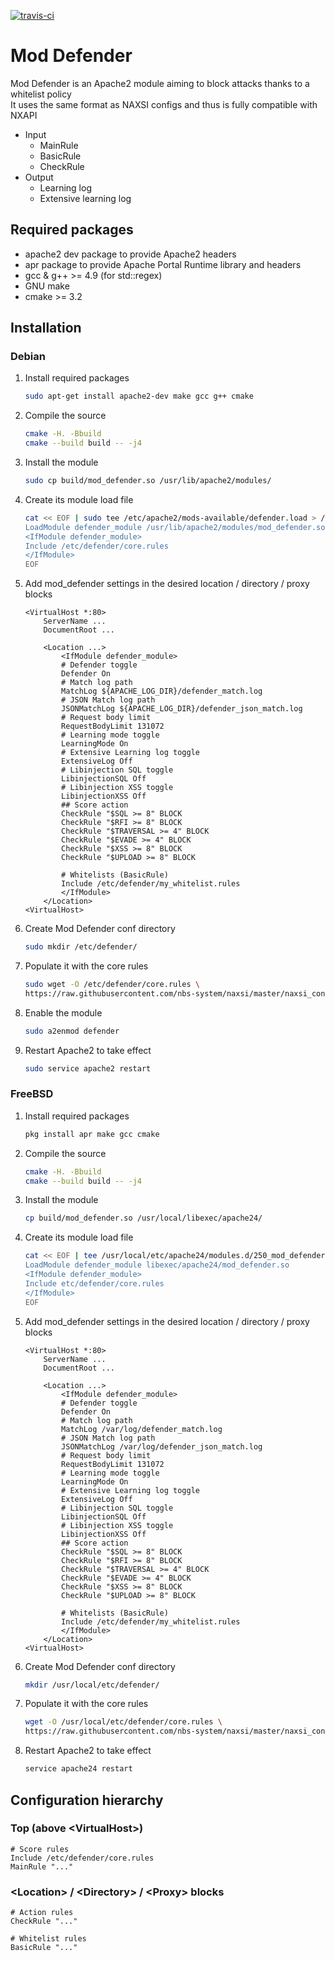 [![travis-ci](https://travis-ci.org/Annihil/mod_defender.svg?branch=master)](https://travis-ci.org/Annihil/mod_defender)

# Mod Defender
Mod Defender is an Apache2 module aiming to block attacks thanks to a whitelist policy  
It uses the same format as NAXSI configs and thus is fully compatible with NXAPI  

 - Input
    - MainRule
    - BasicRule
    - CheckRule
 - Output
    - Learning log
    - Extensive learning log

## Required packages
* apache2 dev package to provide Apache2 headers
* apr package to provide Apache Portal Runtime library and headers
* gcc & g++ >= 4.9 (for std::regex)
* GNU make
* cmake >= 3.2

## Installation
### Debian
1. Install required packages
	```sh
	sudo apt-get install apache2-dev make gcc g++ cmake
	```

1. Compile the source
	```sh
	cmake -H. -Bbuild
	cmake --build build -- -j4
	```

1. Install the module
    ```sh
    sudo cp build/mod_defender.so /usr/lib/apache2/modules/
    ```

1. Create its module load file
    ```sh
    cat << EOF | sudo tee /etc/apache2/mods-available/defender.load > /dev/null
    LoadModule defender_module /usr/lib/apache2/modules/mod_defender.so
    <IfModule defender_module>
    Include /etc/defender/core.rules
    </IfModule>
    EOF
    ```

1. Add mod_defender settings in the desired location / directory / proxy blocks
    ```
    <VirtualHost *:80>
        ServerName ...
        DocumentRoot ...

        <Location ...>
            <IfModule defender_module>
            # Defender toggle
            Defender On
            # Match log path
            MatchLog ${APACHE_LOG_DIR}/defender_match.log
            # JSON Match log path
            JSONMatchLog ${APACHE_LOG_DIR}/defender_json_match.log
            # Request body limit
            RequestBodyLimit 131072
            # Learning mode toggle
            LearningMode On
            # Extensive Learning log toggle
            ExtensiveLog Off
            # Libinjection SQL toggle
            LibinjectionSQL Off
            # Libinjection XSS toggle
            LibinjectionXSS Off
            ## Score action
            CheckRule "$SQL >= 8" BLOCK
            CheckRule "$RFI >= 8" BLOCK
            CheckRule "$TRAVERSAL >= 4" BLOCK
            CheckRule "$EVADE >= 4" BLOCK
            CheckRule "$XSS >= 8" BLOCK
            CheckRule "$UPLOAD >= 8" BLOCK

            # Whitelists (BasicRule)
            Include /etc/defender/my_whitelist.rules
            </IfModule>
        </Location>
    <VirtualHost>
    ```

1. Create Mod Defender conf directory
    ```sh
    sudo mkdir /etc/defender/
    ```

1. Populate it with the core rules
	```sh
	sudo wget -O /etc/defender/core.rules \
	https://raw.githubusercontent.com/nbs-system/naxsi/master/naxsi_config/naxsi_core.rules
	```

1. Enable the module
	```sh
	sudo a2enmod defender
	```

1. Restart Apache2 to take effect
	```sh
	sudo service apache2 restart
	```

### FreeBSD
1. Install required packages
	```sh
	pkg install apr make gcc cmake
	```

1. Compile the source
	```sh
	cmake -H. -Bbuild
    cmake --build build -- -j4
	```

1. Install the module
    ```sh
    cp build/mod_defender.so /usr/local/libexec/apache24/
    ```

1. Create its module load file
   	```sh
    cat << EOF | tee /usr/local/etc/apache24/modules.d/250_mod_defender.rules > /dev/null
    LoadModule defender_module libexec/apache24/mod_defender.so
    <IfModule defender_module>
    Include etc/defender/core.rules
    </IfModule>
    EOF
   	```

1. Add mod_defender settings in the desired location / directory / proxy blocks
    ```
    <VirtualHost *:80>
        ServerName ...
        DocumentRoot ...

        <Location ...>
            <IfModule defender_module>
            # Defender toggle
            Defender On
            # Match log path
            MatchLog /var/log/defender_match.log
            # JSON Match log path
            JSONMatchLog /var/log/defender_json_match.log
            # Request body limit
            RequestBodyLimit 131072
            # Learning mode toggle
            LearningMode On
            # Extensive Learning log toggle
            ExtensiveLog Off
            # Libinjection SQL toggle
            LibinjectionSQL Off
            # Libinjection XSS toggle
            LibinjectionXSS Off
            ## Score action
            CheckRule "$SQL >= 8" BLOCK
            CheckRule "$RFI >= 8" BLOCK
            CheckRule "$TRAVERSAL >= 4" BLOCK
            CheckRule "$EVADE >= 4" BLOCK
            CheckRule "$XSS >= 8" BLOCK
            CheckRule "$UPLOAD >= 8" BLOCK

            # Whitelists (BasicRule)
            Include /etc/defender/my_whitelist.rules
            </IfModule>
        </Location>
    <VirtualHost>
    ```

1. Create Mod Defender conf directory
    ```sh
    mkdir /usr/local/etc/defender/
    ```

1. Populate it with the core rules
	```sh
	wget -O /usr/local/etc/defender/core.rules \
	https://raw.githubusercontent.com/nbs-system/naxsi/master/naxsi_config/naxsi_core.rules
	```

1. Restart Apache2 to take effect
	```sh
	service apache24 restart
	```

## Configuration hierarchy
### Top (above &lt;VirtualHost&gt;)
```
# Score rules
Include /etc/defender/core.rules
MainRule "..."
```

### &lt;Location&gt; / &lt;Directory&gt; / &lt;Proxy&gt; blocks
```
# Action rules
CheckRule "..."

# Whitelist rules
BasicRule "..."
```